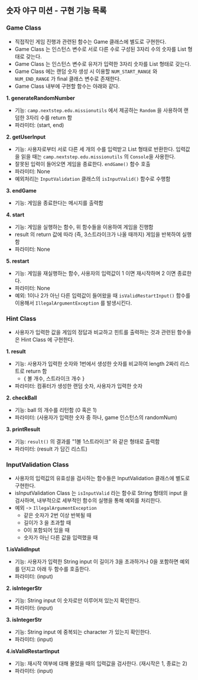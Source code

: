 ## 숫자 야구 미션 - 구현 기능 목록

### Game Class
- 직접직인 게임 진행과 관련된 함수는 Game 클래스에 별도로 구현한다.
- Game Class 는 인스턴스 변수로 서로 다른 수로 구성된 3자리 수의 숫자를 List 형태로 갖는다.
- Game Class 는 인스턴스 변수로 유저가 입력한 3자리 숫자를 List 형태로 갖는다.
- Game Class 에는 랜덤 숫자 생성 시 이용할 ```NUM_START_RANGE``` 와 ```NUM_END_RANGE``` 가 final 클래스 변수로 존재한다.
- Game Class 내부에 구현할 함수는 아래와 같다.


__1. generateRandomNumber__
   - 기능: ```camp.nextstep.edu.missionutils``` 에서 제공하는 ```Random``` 을 사용하여 랜덤한 3자리 수를 return 함
   - 파라미터: (start, end)


__2. getUserInput__
   - 기능: 사용자로부터 서로 다른 세 개의 수를 입력받고 List 형태로 반환한다. 입력값을 읽을 때는 ```camp.nextstep.edu.missionutils``` 의 ```Console```을 사용한다.
   - 잘못된 입력이 들어오면 게임을 종료한다. ```endGame()``` 함수 호출
   - 파라미터: None
   - 예외처리는 ```InputValidation``` 클래스의 ```isInputValid()``` 함수로 수행함


__3. endGame__
  - 기능: 게임을 종료한다는 메시지를 출력함


__4. start__
   - 기능: 게임을 실행하는 함수, 위 함수들을 이용하여 게임을 진행함
   - result 의 return 값에 따라 (즉, 3스트라이크가 나올 때까지) 게임을 반복하여 실행함
   - 파라미터: None


__5. restart__
- 기능: 게임을 재실행하는 함수, 사용자의 입력값이 1 이면 재시작하며 2 이면 종료한다.
- 파라미터: None
- 예외: 1이나 2가 아닌 다른 입력값이 들어왔을 때 ```isValidRestartInput()``` 함수를 이용해서 ```IllegalArgumentException``` 를 발생시킨다.


### Hint Class
- 사용자가 입력한 값을 게임의 정답과 비교하고 힌트를 출력하는 것과 관련된 함수들은 Hint Class 에 구현한다.

__1. result__
- 기능: 사용자가 입력한 숫자와 1번에서 생성한 숫자를 비교하여 length 2짜리 리스트로 return 함
    - { 볼 개수, 스트라이크 개수 }
- 파라미터: 컴퓨터가 생성한 랜덤 숫자, 사용자가 입력한 숫자


__2. checkBall__
- 기능: ball 의 개수를 리턴함 (0 혹은 1)
- 파라미터: (사용자가 입력한 숫자 중 하나, game 인스턴스의 randomNum)


__3. printResult__
- 기능: ```result()``` 의 결과를 "1볼 1스트라이크" 와 같은 형태로 출력함
- 파라미터: (result 가 담긴 리스트)

### InputValidation Class
- 사용자의 입력값의 유효성을 검사하는 함수들은 InputValidation 클래스에 별도로 구현한다.
- isInputValidation Class 는 ```isInputValid``` 라는 함수로 String 형태의 input 을 검사하며, 내부적으로 세부적인 함수의 실행을 통해 예외를 처리한다.
- 예외 -> ```IllegalArgumentException```
    - 같은 숫자가 2번 이상 반복될 때
    - 길이가 3 을 초과할 때
    - 0이 포함되어 있을 때
    - 숫자가 아닌 다른 값을 입력했을 때


 __1.isValidInput__
- 기능: 사용자가 입력한 String input 이 길이가 3을 초과하거나 0을 포함하면 예외를 던지고 아래 두 함수를 호출한다.
- 파라미터: (input)


__2. isIntegerStr__
- 기능: String input 이 숫자로만 이루어져 있는지 확인한다.
- 파라미터: (input)


__3. isIntegerStr__
- 기능: String input 에 중복되는 character 가 있는지 확인한다.
- 파라미터: (input)


__4.isValidRestartInput__
- 기능: 재시작 여부에 대해 물었을 때의 입력값을 검사한다. (재시작은 1, 종료는 2)
- 파라미터: (input)
